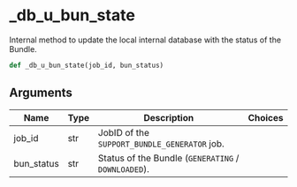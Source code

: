 # _db_u_bun_state

Internal method to update the local internal database with the status of the Bundle.
```py
def _db_u_bun_state(job_id, bun_status)
```

## Arguments
| Name        | Type | Description                                                                 | Choices |
|-------------|------|-----------------------------------------------------------------------------|---------|
| job_id  | str  | JobID of the `SUPPORT_BUNDLE_GENERATOR` job. |         |
| bun_status  | str  | Status of the Bundle (`GENERATING` / `DOWNLOADED`). |         |
